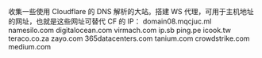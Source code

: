 收集一些使用 Cloudflare 的 DNS 解析的大站。搭建 WS 代理，可用于主机地址的网址，也就是这些网址可替代 CF 的 IP：
domain08.mqcjuc.ml
namesilo.com
digitalocean.com
virmach.com
ip.sb
ping.pe
icook.tw
teraco.co.za
zayo.com
365datacenters.com
tanium.com
crowdstrike.com
medium.com
